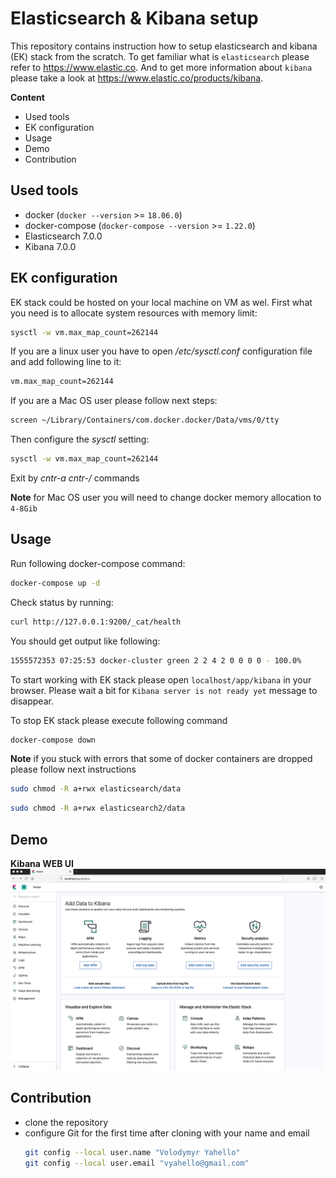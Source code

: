 # Elasticsearch & Kibana setup

This repository contains instruction how to setup elasticsearch and kibana (EK) stack from the scratch.
To get familiar what is `elasticsearch` please refer to https://www.elastic.co. 
And to get more information about `kibana` please take a look at https://www.elastic.co/products/kibana.

**Content**
- Used tools
- EK configuration
- Usage
- Demo
- Contribution

## Used tools
- docker (`docker --version` >= `18.06.0`)
- docker-compose (`docker-compose --version`  >= `1.22.0`)
- Elasticsearch 7.0.0
- Kibana 7.0.0

## EK configuration
EK stack could be hosted on your local machine on VM as wel. First what you need is to allocate system resources with memory limit:
```bash
sysctl -w vm.max_map_count=262144
```
If you are a linux user you have to open _/etc/sysctl.conf_ configuration file and add following line to it:
```bash
vm.max_map_count=262144
```
If you are a Mac OS user please follow next steps:
```bash
screen ~/Library/Containers/com.docker.docker/Data/vms/0/tty
``` 
Then configure the _sysctl_ setting:
```bash
sysctl -w vm.max_map_count=262144
```
Exit by _cntr-a_ _cntr-\/_ commands

**Note** for Mac OS user you will need to change docker memory allocation to `4-8Gib`

## Usage
Run following docker-compose command:
```bash
docker-compose up -d
```
Check status by running:
```bash
curl http://127.0.0.1:9200/_cat/health
```
You should get output like following:
```bash
1555572353 07:25:53 docker-cluster green 2 2 4 2 0 0 0 0 - 100.0%
```
To start working with EK stack please open `localhost/app/kibana` in your browser. Please wait a bit for `Kibana server is not ready yet` message to disappear.

To stop EK stack please execute following command
```bash
docker-compose down
```
**Note** if you stuck with errors that some of docker containers are dropped please follow next instructions
```bash
sudo chmod -R a+rwx elasticsearch/data
```
```bash
sudo chmod -R a+rwx elasticsearch2/data
```

## Demo
**Kibana WEB UI**
![Screenshot](kibana.png)

## Contribution
- clone the repository
- configure Git for the first time after cloning with your name and email
  ```bash
  git config --local user.name "Volodymyr Yahello"
  git config --local user.email "vyahello@gmail.com"
  ```

